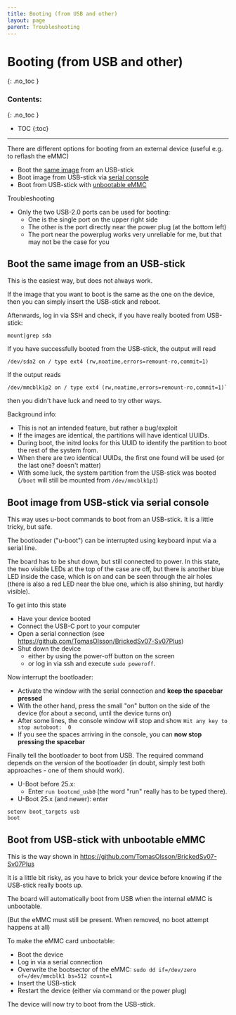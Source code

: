 ```yaml
---
title: Booting (from USB and other)
layout: page
parent: Troubleshooting
---
```

# Booting (from USB and other)
{: .no_toc }
### Contents:
{: .no_toc }
- TOC
{:toc}
----

There are different options for booting from an external device (useful e.g. to reflash the eMMC)

  * Boot the [same image](#boot-the-same-image-from-an-usb-stick) from an USB-stick
  * Boot image from USB-stick via [serial console](#boot-image-from-usb-stick-via-serial-console)
  * Boot from USB-stick with [unbootable eMMC](#boot-from-usb-stick-with-unbootable-emmc)

Troubleshooting
  * Only the two USB-2.0 ports can be used for booting:
    * One is the single port on the upper right side
    * The other is the port directly near the power plug (at the bottom left)
    * The port near the powerplug works very unreliable for me, but that may not be the case for you

## Boot the same image from an USB-stick

This is the easiest way, but does not always work.

If the image that you want to boot is the same as the one on the device, then you can simply insert the USB-stick and reboot.  
    
Afterwards, log in via SSH and check, if you have really booted from USB-stick:
```
mount|grep sda
```
If you have successfully booted from the USB-stick, the output will read
```
/dev/sda2 on / type ext4 (rw,noatime,errors=remount-ro,commit=1)
```

If the output reads
```
/dev/mmcblk1p2 on / type ext4 (rw,noatime,errors=remount-ro,commit=1)`
```
then you didn't have luck and need to try other ways.

Background info:
  * This is not an intended feature, but rather a bug/exploit
  * If the images are identical, the partitions will have identical UUIDs.
  * During boot, the initrd looks for this UUID to identify the partition to boot the rest of the system from.
  * When there are two identical UUIDs, the first one found will be used (or the last one? doesn't matter)
  * With some luck, the system partition from the USB-stick was booted (`/boot` will still be mounted from `/dev/mmcblk1p1`)


## Boot image from USB-stick via serial console

This way uses u-boot commands to boot from an USB-stick. It is a little tricky, but safe.

The bootloader ("u-boot") can be interrupted using keyboard input via a serial line.

The board has to be shut down, but still connected to power. In this state, the two visible LEDs at the top of the case are off, but there is another blue LED inside the case, which is on and can be seen through the air holes (there is also a red LED near the blue one, which is also shining, but hardly visible).

To get into this state
  - Have your device booted
  - Connect the USB-C port to your computer
  - Open a serial connection (see https://github.com/TomasOlsson/BrickedSv07-Sv07Plus)
  - Shut down the device
    - either by using the power-off button on the screen
    - or log in via ssh and execute `sudo poweroff`.

Now interrupt the bootloader:
  - Activate the window with the serial connection and **keep the spacebar pressed**
  - With the other hand, press the small "on" button on the side of the device (for about a second, until the device turns on)
  - After some lines, the console window will stop and show `Hit any key to stop autoboot:  0`
  - If you see the spaces arriving in the console, you can **now stop pressing the spacebar**

Finally tell the bootloader to boot from USB. The required command depends on the version of the bootloader (in doubt, simply test both approaches - one of them should work).
  - U-Boot before 25.x:
    - Enter `run bootcmd_usb0` (the word "run" really has to be typed there).
  - U-Boot 25.x (and newer): enter
```
setenv boot_targets usb
boot
```

## Boot from USB-stick with unbootable eMMC

This is the way shown in https://github.com/TomasOlsson/BrickedSv07-Sv07Plus   
    
It is a little bit risky, as you have to brick your device before knowing if the USB-stick really boots up.


The board will automatically boot from USB when the internal eMMC is unbootable.  
    
(But the eMMC must still be present. When removed, no boot attempt happens at all)

To make the eMMC card unbootable:
  * Boot the device
  * Log in via a serial connection
  * Overwrite the bootsector of the eMMC: `sudo dd if=/dev/zero of=/dev/mmcblk1 bs=512 count=1`
  * Insert the USB-stick
  * Restart the device (either via command or the power plug)

The device will now try to boot from the USB-stick.

